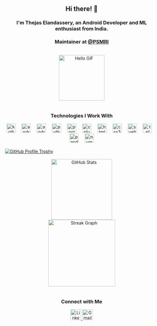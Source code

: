 <h2 align="center">Hi there! 👋</h2>
<h3 align="center">I'm Thejas Elandassery, an Android Developer and ML enthusiast from India.</h3>
<h3 align="center"> Maintainer at <a href = "https://github.com/PSMRI/">@PSMRI</a></h3>

<br>

<div align="center">
  <img align="" height="150" src="https://gifsec.com/wp-content/uploads/2022/09/hello-gif-13.gif" alt="Hello GIF"  />
</div>


<br>

<div align="center">
  <h3>Technologies I Work With</h3>
 <img src="https://cdn.jsdelivr.net/gh/devicons/devicon/icons/kotlin/kotlin-original.svg" height="30" alt="kotlin logo"  />
  <img width="12" />
  <img src="https://cdn.jsdelivr.net/gh/devicons/devicon/icons/android/android-original.svg" height="30" alt="android logo"  />
  <img width="12" />
  <img src="https://cdn.jsdelivr.net/gh/devicons/devicon/icons/androidstudio/androidstudio-original.svg" height="30" alt="androidstudio logo"  />
  <img width="12" />
  <img src="https://cdn.jsdelivr.net/gh/devicons/devicon/icons/python/python-original.svg" height="30" alt="python logo"  />
  <img width="12" />
  <img src="https://cdn.jsdelivr.net/gh/devicons/devicon/icons/postgresql/postgresql-original.svg" height="30" alt="postgresql logo"  />
  <img width="12" />
  <img src="https://cdn.jsdelivr.net/gh/devicons/devicon/icons/cplusplus/cplusplus-original.svg" height="30" alt="cplusplus logo"  />
  <img width="12" />
  <img src="https://cdn.jsdelivr.net/gh/devicons/devicon/icons/html5/html5-original.svg" height="30" alt="html5 logo"  />
  <img width="12" />
  <img src="https://cdn.jsdelivr.net/gh/devicons/devicon/icons/css3/css3-original.svg" height="30" alt="css3 logo"  />
  <img width="12" />
  <img src="https://cdn.jsdelivr.net/gh/devicons/devicon/icons/svelte/svelte-original.svg" height="30" alt="svelte logo"  />
  <img width="12" />
  <img src="https://cdn.jsdelivr.net/gh/devicons/devicon/icons/tailwindcss/tailwindcss-original-wordmark.svg" height="30" alt="tailwindcss logo"  />
  <img width="12" />
  <img src="https://cdn.jsdelivr.net/gh/devicons/devicon/icons/pandas/pandas-original.svg" height="30" alt="pandas logo"  />
  <img width="12" />
  <img src="https://cdn.jsdelivr.net/gh/devicons/devicon/icons/numpy/numpy-original.svg" height="30" alt="numpy logo"  />
</div>

<br>
  <a href="https://github-profile-trophy.vercel.app/?username=Thejas775&rank=SECRET,SSS,SS,S,AAA,AA,A,B,C" target="_blank">
    <img src="https://github-profile-trophy.vercel.app/?username=Thejas775&rank=SECRET,SSS,SS,S,AAA,AA,A,B,C" alt="GitHub Profile Trophy" />
  </a><br>



<br>


<div align="center">

  <img  src="https://github-readme-stats.vercel.app/api?username=thejas775&hide_title=false&hide_rank=false&show_icons=true&include_all_commits=true&count_private=true&disable_animations=false&theme=dracula&locale=en&hide_border=false" height="200" alt="GitHub Stats"  />
  <br>

  <img src="https://streak-stats.demolab.com?user=thejas775&locale=en&mode=daily&theme=dark&hide_border=false&border_radius=5&order=3" height="220" alt="Streak Graph"  />
</div>
<br>
<div align="center">
  <h3>Connect with Me</h3>
  <a href="https://www.linkedin.com/in/thejas-elandassery-2ab5931b2/" target="_blank">
    <img src="https://img.shields.io/static/v1?message=LinkedIn&logo=linkedin&label=&color=0077B5&logoColor=white&labelColor=&style=for-the-badge" height="35" alt="LinkedIn Logo"  />
  </a>
  <a href="mailto:thejas.linux@gmail.com" target="_blank">
    <img src="https://img.shields.io/static/v1?message=Gmail&logo=gmail&label=&color=D14836&logoColor=white&labelColor=&style=for-the-badge" height="35" alt="Gmail Logo"  />
  </a>
</div>

